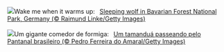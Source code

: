![](https://www.bing.com/th?id=OHR.SleepyWolf_EN-GB2239080031_UHD.jpg&w=1000)Wake me when it warms up:&nbsp;&ensp;[Sleeping wolf in Bavarian Forest National Park, Germany (© Raimund Linke/Getty Images)](https://www.bing.com/th?id=OHR.SleepyWolf_EN-GB2239080031_UHD.jpg)
<br><br/>
![](https://www.bing.com/th?id=OHR.GiantAnteaterBR_PT-BR0815796970_UHD.jpg&w=1000)Um gigante comedor de formiga:&nbsp;&ensp;[Um tamanduá passeando pelo Pantanal brasileiro (© Pedro Ferreira do Amaral/Getty Images)](https://www.bing.com/th?id=OHR.GiantAnteaterBR_PT-BR0815796970_UHD.jpg)
<br><br/>
